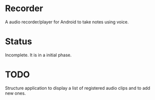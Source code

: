 Recorder
========

A audio recorder/player for Android to take notes using voice.

Status
======

Incomplete. It is in a initial phase.

TODO
====

Structure application to display a list of registered audio clips 
and to add new ones.

